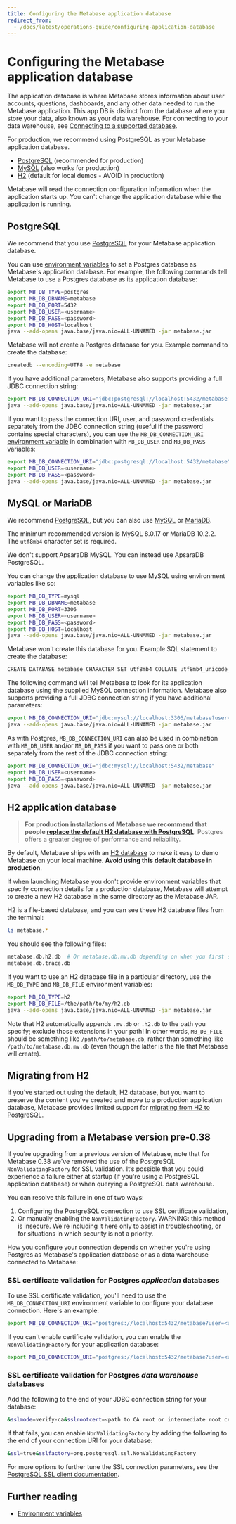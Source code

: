 ```yaml
---
title: Configuring the Metabase application database
redirect_from:
  - /docs/latest/operations-guide/configuring-application-database
---
```


# Configuring the Metabase application database

The application database is where Metabase stores information about user accounts, questions, dashboards, and any other data needed to run the Metabase application. This app DB is distinct from the database where you store your data, also known as your data warehouse. For connecting to your data warehouse, see [Connecting to a supported database](../databases/connecting.md).

For production, we recommend using PostgreSQL as your Metabase application database.

- [PostgreSQL](#postgresql) (recommended for production)
- [MySQL](#mysql-or-mariadb) (also works for production)
- [H2](#h2-application-database) (default for local demos - AVOID in production)

Metabase will read the connection configuration information when the application starts up. You can't change the application database while the application is running.

## PostgreSQL

We recommend that you use [PostgreSQL](https://www.postgresql.org/) for your Metabase application database.

You can use [environment variables](../configuring-metabase/environment-variables.md) to set a Postgres database as Metabase's application database. For example, the following commands tell Metabase to use a Postgres database as its application database:

```sh
export MB_DB_TYPE=postgres
export MB_DB_DBNAME=metabase
export MB_DB_PORT=5432
export MB_DB_USER=<username>
export MB_DB_PASS=<password>
export MB_DB_HOST=localhost
java --add-opens java.base/java.nio=ALL-UNNAMED -jar metabase.jar
```

Metabase will not create a Postgres database for you. Example command to create the database:

```sh
createdb --encoding=UTF8 -e metabase
```

If you have additional parameters, Metabase also supports providing a full JDBC connection string:

```sh
export MB_DB_CONNECTION_URI="jdbc:postgresql://localhost:5432/metabase?user=<username>&password=<password>"
java --add-opens java.base/java.nio=ALL-UNNAMED -jar metabase.jar
```

If you want to pass the connection URI, user, and password credentials separately from the JDBC connection string (useful if the password contains special characters), you can use the `MB_DB_CONNECTION_URI` [environment variable](../configuring-metabase/environment-variables.md) in combination with `MB_DB_USER` and `MB_DB_PASS` variables:

```sh
export MB_DB_CONNECTION_URI="jdbc:postgresql://localhost:5432/metabase"
export MB_DB_USER=<username>
export MB_DB_PASS=<password>
java --add-opens java.base/java.nio=ALL-UNNAMED -jar metabase.jar
```

## MySQL or MariaDB

We recommend [PostgreSQL](#postgresql), but you can also use [MySQL](https://www.mysql.com/) or [MariaDB](https://www.mariadb.org/).

The minimum recommended version is MySQL 8.0.17 or MariaDB 10.2.2. The `utf8mb4` character set is required.

We don't support ApsaraDB MySQL. You can instead use ApsaraDB PostgreSQL.

You can change the application database to use MySQL using environment variables like so:

```sh
export MB_DB_TYPE=mysql
export MB_DB_DBNAME=metabase
export MB_DB_PORT=3306
export MB_DB_USER=<username>
export MB_DB_PASS=<password>
export MB_DB_HOST=localhost
java --add-opens java.base/java.nio=ALL-UNNAMED -jar metabase.jar
```

Metabase won't create this database for you. Example SQL statement to create the database:

```sh
CREATE DATABASE metabase CHARACTER SET utf8mb4 COLLATE utf8mb4_unicode_ci;
```

The following command will tell Metabase to look for its application database using the supplied MySQL connection information. Metabase also supports providing a full JDBC connection string if you have additional parameters:

```sh
export MB_DB_CONNECTION_URI="jdbc:mysql://localhost:3306/metabase?user=<username>&password=<password>"
java --add-opens java.base/java.nio=ALL-UNNAMED -jar metabase.jar
```

As with Postgres, `MB_DB_CONNECTION_URI` can also be used in combination with `MB_DB_USER` and/or `MB_DB_PASS` if you
want to pass one or both separately from the rest of the JDBC connection string:

```sh
export MB_DB_CONNECTION_URI="jdbc:mysql://localhost:5432/metabase"
export MB_DB_USER=<username>
export MB_DB_PASS=<password>
java --add-opens java.base/java.nio=ALL-UNNAMED -jar metabase.jar
```

## H2 application database

> **For production installations of Metabase we recommend that people [replace the default H2 database with PostgreSQL](./migrating-from-h2.md)**. Postgres offers a greater degree of performance and reliability.

By default, Metabase ships with an [H2 database](https://www.h2database.com/) to make it easy to demo Metabase on your local machine. **Avoid using this default database in production**.

If when launching Metabase you don't provide environment variables that specify connection details for a production database, Metabase will attempt to create a new H2 database in the same directory as the Metabase JAR.

H2 is a file-based database, and you can see these H2 database files from the terminal:

```sh
ls metabase.*
```

You should see the following files:

```sh
metabase.db.h2.db  # Or metabase.db.mv.db depending on when you first started using Metabase.
metabase.db.trace.db
```

If you want to use an H2 database file in a particular directory, use the `MB_DB_TYPE` and `MB_DB_FILE` environment variables:

```sh
export MB_DB_TYPE=h2
export MB_DB_FILE=/the/path/to/my/h2.db
java --add-opens java.base/java.nio=ALL-UNNAMED -jar metabase.jar
```

Note that H2 automatically appends `.mv.db` or `.h2.db` to the path you specify; exclude those extensions in your path! In other words, `MB_DB_FILE` should be something like `/path/to/metabase.db`, rather than something like `/path/to/metabase.db.mv.db` (even though the latter is the file that Metabase will create).

## Migrating from H2

If you've started out using the default, H2 database, but you want to preserve the content you've created and move to a production application database, Metabase provides limited support for [migrating from H2 to PostgreSQL](migrating-from-h2.md).

## Upgrading from a Metabase version pre-0.38

If you’re upgrading from a previous version of Metabase, note that for Metabase 0.38 we've removed the use of the PostgreSQL `NonValidatingFactory` for SSL validation. It’s possible that you could experience a failure either at startup (if you're using a PostgreSQL application database) or when querying a PostgreSQL data warehouse.

You can resolve this failure in one of two ways:

1. Configuring the PostgreSQL connection to use SSL certificate validation,
2. Or manually enabling the `NonValidatingFactory`. WARNING: this method is insecure. We're including it here only to assist in troubleshooting, or for situations in which security is not a priority.

How you configure your connection depends on whether you're using Postgres as Metabase's application database or as a data warehouse connected to Metabase:

### SSL certificate validation for Postgres _application_ databases

To use SSL certificate validation, you'll need to use the `MB_DB_CONNECTION_URI` environment variable to configure your database connection. Here's an example:

```sh
export MB_DB_CONNECTION_URI="postgres://localhost:5432/metabase?user=<username>&password=<password>&sslmode=verify-ca&sslrootcert=<path to CA root or intermediate root certificate>"
```

If you can't enable certificate validation, you can enable the `NonValidatingFactory` for your application database:

```sh
export MB_DB_CONNECTION_URI="postgres://localhost:5432/metabase?user=<username>&password=<password>&ssl=true&sslfactory=org.postgresql.ssl.NonValidatingFactory"
```

### SSL certificate validation for Postgres _data warehouse_ databases

Add the following to the end of your JDBC connection string for your database:

```sh
&sslmode=verify-ca&sslrootcert=<path to CA root or intermediate root certificate>
```

If that fails, you can enable `NonValidatingFactory` by adding the following to the end of your connection URI for your database:

```sh
&ssl=true&sslfactory=org.postgresql.ssl.NonValidatingFactory
```

For more options to further tune the SSL connection parameters, see the [PostgreSQL SSL client documentation](https://jdbc.postgresql.org/documentation/ssl/#configuring-the-client).

## Further reading

- [Environment variables](../configuring-metabase/environment-variables.md)
